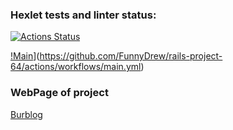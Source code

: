 ### Hexlet tests and linter status:
[![Actions Status](https://github.com/FunnyDrew/rails-project-64/actions/workflows/hexlet-check.yml/badge.svg)](https://github.com/FunnyDrew/rails-project-64/actions)

[!Main](https://github.com/FunnyDrew/rails-project-64/actions/workflows/main.yml/badge.svg)](https://github.com/FunnyDrew/rails-project-64/actions/workflows/main.yml)

### WebPage of project
[Burblog](https://rails-project-64-qitq.onrender.com)
